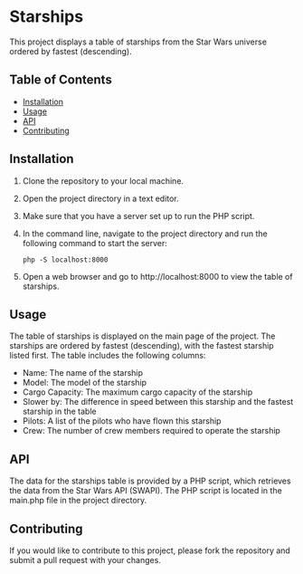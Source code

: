# Starships

This project displays a table of starships from the Star Wars universe ordered by fastest (descending).

## Table of Contents

* [Installation](#installation)
* [Usage](#usage)
* [API](#api)
* [Contributing](#contributing)

## Installation

1. Clone the repository to your local machine.
2. Open the project directory in a text editor.
3. Make sure that you have a server set up to run the PHP script.
4. In the command line, navigate to the project directory and run the following command to start the server:

   ```php -S localhost:8000```

5. Open a web browser and go to http://localhost:8000 to view the table of starships.

## Usage

The table of starships is displayed on the main page of the project. The starships are ordered by fastest (descending), with the fastest starship listed first. The table includes the following columns:

* Name: The name of the starship
* Model: The model of the starship
* Cargo Capacity: The maximum cargo capacity of the starship
* Slower by: The difference in speed between this starship and the fastest starship in the table
* Pilots: A list of the pilots who have flown this starship
* Crew: The number of crew members required to operate the starship

## API

The data for the starships table is provided by a PHP script, which retrieves the data from the Star Wars API (SWAPI). The PHP script is located in the main.php file in the project directory.

## Contributing

If you would like to contribute to this project, please fork the repository and submit a pull request with your changes.
